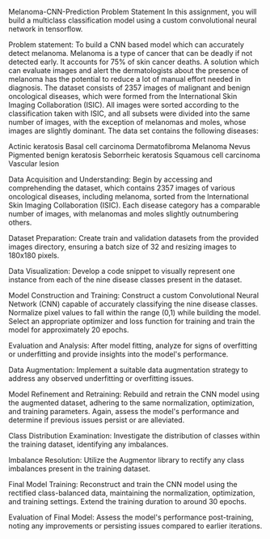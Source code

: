 Melanoma-CNN-Prediction Problem Statement In this assignment, you will
build a multiclass classification model using a custom convolutional
neural network in tensorflow.

Problem statement: To build a CNN based model which can accurately
detect melanoma. Melanoma is a type of cancer that can be deadly if not
detected early. It accounts for 75% of skin cancer deaths. A solution
which can evaluate images and alert the dermatologists about the
presence of melanoma has the potential to reduce a lot of manual effort
needed in diagnosis. The dataset consists of 2357 images of malignant
and benign oncological diseases, which were formed from the
International Skin Imaging Collaboration (ISIC). All images were sorted
according to the classification taken with ISIC, and all subsets were
divided into the same number of images, with the exception of melanomas
and moles, whose images are slightly dominant. The data set contains the
following diseases:

Actinic keratosis Basal cell carcinoma Dermatofibroma Melanoma Nevus
Pigmented benign keratosis Seborrheic keratosis Squamous cell carcinoma
Vascular lesion

Data Acquisition and Understanding: Begin by accessing and comprehending
the dataset, which contains 2357 images of various oncological diseases,
including melanoma, sorted from the International Skin Imaging
Collaboration (ISIC). Each disease category has a comparable number of
images, with melanomas and moles slightly outnumbering others.

Dataset Preparation: Create train and validation datasets from the
provided images directory, ensuring a batch size of 32 and resizing
images to 180x180 pixels.

Data Visualization: Develop a code snippet to visually represent one
instance from each of the nine disease classes present in the dataset.

Model Construction and Training: Construct a custom Convolutional Neural
Network (CNN) capable of accurately classifying the nine disease
classes. Normalize pixel values to fall within the range (0,1) while
building the model. Select an appropriate optimizer and loss function
for training and train the model for approximately 20 epochs.

Evaluation and Analysis: After model fitting, analyze for signs of
overfitting or underfitting and provide insights into the model\'s
performance.

Data Augmentation: Implement a suitable data augmentation strategy to
address any observed underfitting or overfitting issues.

Model Refinement and Retraining: Rebuild and retrain the CNN model using
the augmented dataset, adhering to the same normalization, optimization,
and training parameters. Again, assess the model\'s performance and
determine if previous issues persist or are alleviated.

Class Distribution Examination: Investigate the distribution of classes
within the training dataset, identifying any imbalances.

Imbalance Resolution: Utilize the Augmentor library to rectify any class
imbalances present in the training dataset.

Final Model Training: Reconstruct and train the CNN model using the
rectified class-balanced data, maintaining the normalization,
optimization, and training settings. Extend the training duration to
around 30 epochs.

Evaluation of Final Model: Assess the model\'s performance
post-training, noting any improvements or persisting issues compared to
earlier iterations.

